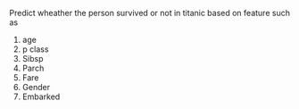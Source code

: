 Predict wheather the person survived or not in titanic based on feature such as

1) age 
2) p class
3) Sibsp
4) Parch
5) Fare
6) Gender 
7) Embarked